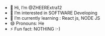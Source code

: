 - 👋 Hi, I’m @ZHEERExtra12
- 👀 I’m interested in SOFTWARE Developing
- 🌱 I’m currently learning : React js, NODE JS
- 😄 Pronouns: He
- ⚡ Fun fact: NOTHING :-)

<!---
ZHEERExtra12/ZHEERExtra12 is a ✨ special ✨ repository because its `README.md` (this file) appears on your GitHub profile.
You can click the Preview link to take a look at your changes.
--->

